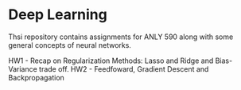 # Deep Learning

Thsi repository contains assignments for ANLY 590 along with some general concepts of neural networks.

HW1 - Recap on Regularization Methods: Lasso and Ridge and Bias-Variance trade off.
HW2 - Feedfoward, Gradient Descent and Backpropagation

